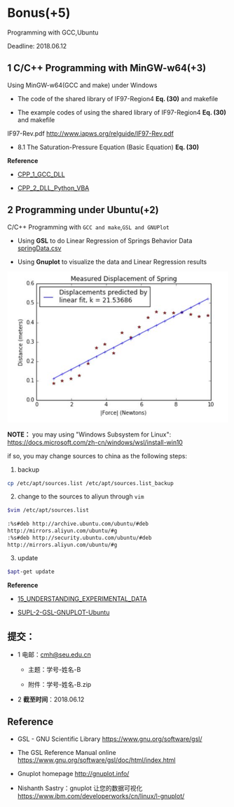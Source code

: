 # Bonus(+5) 

Programming with GCC,Ubuntu

Deadline: 2018.06.12
 
## 1 C/C++ Programming with MinGW-w64(+3) 

Using MinGW-w64(GCC and make) under Windows

* The code of  the shared library of IF97-Region4 **Eq. (30)** and makefile

* The example codes of using the shared library of IF97-Region4 **Eq. (30)**  and makefile

IF97-Rev.pdf  http://www.iapws.org/relguide/IF97-Rev.pdf

 * 8.1 The Saturation-Pressure Equation (Basic Equation)  **Eq. (30)**

**Reference**

* [CPP_1_GCC_DLL](http://nbviewer.ipython.org/github/PySEE/home/tree/S2018/notebook/CPP_1_GCC_DLL.ipynb)

* [CPP_2_DLL_Python_VBA](http://nbviewer.ipython.org/github/PySEE/home/tree/S2018/notebook/CPP_2_DLL_Python_VBA.ipynb)

## 2 Programming under Ubuntu(+2)   

C/C++ Programming with `GCC and make`,`GSL and GNUPlot` 

* Using **GSL** to do Linear Regression of Springs Behavior Data [springData.csv](springData.csv)

* Using **Gnuplot** to visualize the  data and Linear Regression results 

![Linear Regression of Springs Behavior](spring.jpg)

**NOTE：** you may using "Windows Subsystem for Linux": https://docs.microsoft.com/zh-cn/windows/wsl/install-win10

if so, you may change sources to china as the following steps:

1. backup 

```bash
cp /etc/apt/sources.list /etc/apt/sources.list_backup
```
2. change to the sources to aliyun through `vim` 

```bash
$vim /etc/apt/sources.list
```

```
:%s#deb http://archive.ubuntu.com/ubuntu/#deb http://mirrors.aliyun.com/ubuntu/#g
:%s#deb http://security.ubuntu.com/ubuntu/#deb http://mirrors.aliyun.com/ubuntu/#g
```

3. update
```bash
$apt-get update
```
**Reference**

* [15_UNDERSTANDING_EXPERIMENTAL_DATA](http://nbviewer.ipython.org/github/PySEE/home/tree/S2018/notebook/15_UNDERSTANDING_EXPERIMENTAL_DATA.ipynb)

* [SUPL-2-GSL-GNUPLOT-Ubuntu](http://nbviewer.ipython.org/github/PySEE/home/tree/S2018/notebook/SUPL-2-GSL-GNUPLOT-Ubuntu.ipynb)

## 提交：

* 1 电邮：cmh@seu.edu.cn

   * 主题：学号-姓名-B
  
   * 附件：学号-姓名-B.zip

* 2 **截至时间**：2018.06.12

## Reference

* GSL - GNU Scientific Library https://www.gnu.org/software/gsl/

* The GSL Reference Manual online https://www.gnu.org/software/gsl/doc/html/index.html

* Gnuplot homepage http://gnuplot.info/

* Nishanth Sastry：gnuplot 让您的数据可视化 https://www.ibm.com/developerworks/cn/linux/l-gnuplot/
